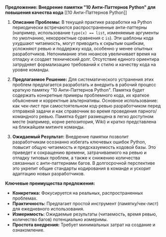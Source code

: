 
**Предложение: Внедрение памятки "10 Анти-Паттернов Python" для повышения качества кода**
[[10 Анти-Паттернов Python]]
1.  **Описание Проблемы:**
    В текущей практике разработки на Python периодически встречаются распространенные анти-паттерны (например, использование `type(x) == list`, изменяемые аргументы по умолчанию, некорректные сравнения с `is`). Эти шаблоны кода ухудшают читаемость, могут приводить к скрытым ошибкам, усложняют ревью и поддержку кода, особенно у менее опытных разработчиков. Непонимание этих нюансов увеличивает время на отладку и создает технический долг. Отсутствие единого ориентира затрудняет формализацию требований к стилю и качеству кода на уровне команды.

2.  **Предлагаемое Решение:**
    Для систематического устранения этих проблем предлагается разработать и внедрить в рабочий процесс краткую памятку "10 Анти-Паттернов Python". Памятка будет содержать конкретные примеры проблемного кода, их краткое объяснение и корректные альтернативы. Основное использование: как чек-лист при самостоятельном код-ревью разработчиком перед отправкой задачи и как справочник во время проведения парного/командного ревью. Памятка будет размещена в легко доступном месте (например, корне репозитория, Wiki) и кратко представлена на ближайшем митинге команды.

3.  **Ожидаемый Результат:**
    Внедрение памятки позволит разработчикам осознанно избегать ключевых ошибок Python, повысит общую читаемость и предсказуемость кодовой базы. Это приведет к сокращению времени, затрачиваемого на ревью и отладку типовых проблем, а также к снижению количества связанных с анти-паттернами багов. В долгосрочной перспективе это укрепит общие стандарты кодирования в команде и ускорит адаптацию новых разработчиков.

**Ключевые преимущества предложения:**

*   **Конкретика:** Фокусируется на реальных, распространенных проблемах.
*   **Практичность:** Предлагает простой инструмент (памятку/чек-лист) для ежедневного использования.
*   **Измеримость:** Ожидаемые результаты (читаемость, время ревью, количество багов) потенциально измеримы.
*   **Простота внедрения:** Требует минимальных затрат на создание и ознакомление.